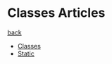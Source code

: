 Classes Articles
================

[back](../..)

- [Classes](classes.md)
- [Static](static-unfinished.md)